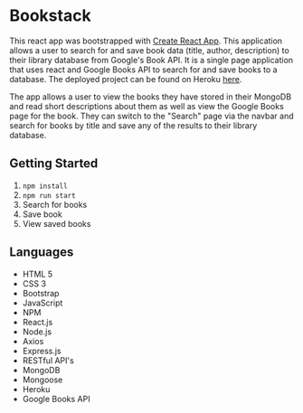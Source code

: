 # Bookstack

This react app was bootstrapped with [Create React App](https://github.com/facebook/create-react-app). This application allows a user to search for and save book data (title, author, description) to their library database from Google's Book API. It is a single page application that uses react and Google Books API to search for and save books to a database. The deployed project can be found on Heroku [here](https://radiant-cliffs-59967.herokuapp.com/).

The app allows a user to view the books they have stored in their MongoDB and read short descriptions about them as well as view the Google Books page for the book. They can switch to the "Search" page via the navbar and search for books by title and save any of the results to their library database.

## Getting Started

1. `npm install`
2. `npm run start`
3. Search for books
4. Save book
5. View saved books

## Languages
- HTML 5
- CSS 3
- Bootstrap
- JavaScript
- NPM
- React.js
- Node.js
- Axios
- Express.js
- RESTful API's
- MongoDB
- Mongoose
- Heroku
- Google Books API
